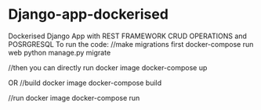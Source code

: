 # Django-app-dockerised
Dockerised Django App with REST FRAMEWORK CRUD OPERATIONS and POSRGRESQL
To run the code:
//make migrations first
docker-compose run web python manage.py migrate

//then you can directly run docker image
docker-compose up

OR 
//build docker image
docker-compose build

//run docker image
docker-compose run
